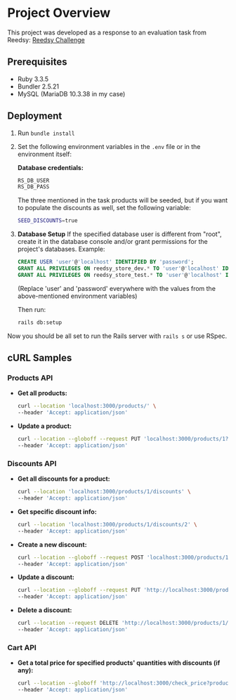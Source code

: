 # Project Overview

This project was developed as a response to an evaluation task from Reedsy: [Reedsy Challenge](ruby-on-rails-engineer-v2.md)

## Prerequisites

- Ruby 3.3.5
- Bundler 2.5.21
- MySQL (MariaDB 10.3.38 in my case)

## Deployment

1. Run `bundle install`
2. Set the following environment variables in the `.env` file or in the environment itself:

   **Database credentials:**
   ```bash
   RS_DB_USER
   RS_DB_PASS
   ```

   The three mentioned in the task products will be seeded, but if you want to populate the discounts as well, set the following variable:
   ```bash
   SEED_DISCOUNTS=true
   ```

3. **Database Setup**
   If the specified database user is different from "root", create it in the database console and/or grant permissions for the project's databases. Example:

   ```sql
   CREATE USER 'user'@'localhost' IDENTIFIED BY 'password';
   GRANT ALL PRIVILEGES ON reedsy_store_dev.* TO 'user'@'localhost' IDENTIFIED BY 'password';
   GRANT ALL PRIVILEGES ON reedsy_store_test.* TO 'user'@'localhost' IDENTIFIED BY 'password';
   ```
   (Replace 'user' and 'password' everywhere with the values from the above-mentioned environment variables)

   Then run:

   ```bash
   rails db:setup
   ```

Now you should be all set to run the Rails server with `rails s` or use RSpec.

## cURL Samples

### Products API

- **Get all products:**
  ```bash
  curl --location 'localhost:3000/products/' \
  --header 'Accept: application/json'
  ```

- **Update a product:**
  ```bash
  curl --location --globoff --request PUT 'localhost:3000/products/1?product[price]=1570' \
  --header 'Accept: application/json'
  ```

### Discounts API

- **Get all discounts for a product:**
  ```bash
  curl --location 'localhost:3000/products/1/discounts' \
  --header 'Accept: application/json'
  ```

- **Get specific discount info:**
  ```bash
  curl --location 'localhost:3000/products/1/discounts/2' \
  --header 'Accept: application/json'
  ```

- **Create a new discount:**
  ```bash
  curl --location --globoff --request POST 'localhost:3000/products/1/discounts?discount[rate]=0.4&discount[min_product_count]=200' \
  --header 'Accept: application/json'
  ```

- **Update a discount:**
  ```bash
  curl --location --globoff --request PUT 'http://localhost:3000/products/1/discounts/17?discount[min_product_count]=250&discount[rate]=0.5' \
  --header 'Accept: application/json'
  ```

- **Delete a discount:**
  ```bash
  curl --location --request DELETE 'http://localhost:3000/products/1/discounts/17' \
  --header 'Accept: application/json'
  ```

### Cart API

- **Get a total price for specified products' quantities with discounts (if any):**
  ```bash
  curl --location --globoff 'http://localhost:3000/check_price?products[hoodie]=10&products[mug]=6&products[tshirt]=150' \
  --header 'Accept: application/json'
  ```
  
